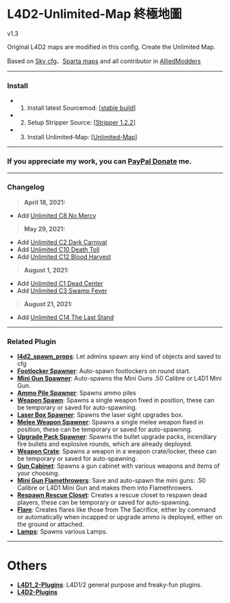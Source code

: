 # L4D2-Unlimited-Map 終極地圖
v1.3

Original L4D2 maps are modified in this config. Create the Unlimited Map.

Based on [Sky cfg](https://github.com/Attano/Sky)、[Sparta maps](https://forums.alliedmods.net/showthread.php?p=2670634) and all contributor in [AlliedModders](https://forums.alliedmods.net/showthread.php?t=331792)
- - - -
### Install ###
- 1. Install latest Sourcemod: [[stable build](https://www.sourcemod.net/downloads.php?branch=stable)]
- 2. Setup Stripper Source: [[Stripper 1.2.2](http://www.bailopan.net/stripper/snapshots/1.2/)]
- 3. Install Unlimited-Map: [[Unlimited-Map](https://github.com/fbef0102/L4D2-Unlimited-Map/archive/refs/heads/main.zip)]

- - - -	
### If you appreciate my work, you can [PayPal Donate](https://paypal.me/Harry0215?locale.x=zh_TW) me.

- - - -
### Changelog ###
> **April 18, 2021:**
- Add [Unlimited C8 No Mercy](https://youtu.be/UTUjd6hlpt0)

> **May 29, 2021:**
- Add [Unlimited C2 Dark Carnival](https://youtu.be/Qq_XvpOJ-cE)
- Add [Unlimited C10 Death Toll](https://youtu.be/rvGBJDaGnAw)
- Add [Unlimited C12 Blood Harvest](https://youtu.be/cacYqcy7ObU)

> **August 1, 2021:**
- Add [Unlimited C1 Dead Center](https://youtu.be/2tl0V7lj8fU)
- Add [Unlimited C3 Swamp Fever](https://youtu.be/9AG7YmhBbxM)

> **August 21, 2021:**
- Add [Unlimited C14 The Last Stand](https://youtu.be/JFmK946J3xo)

- - - -
### Related Plugin ###
* <b>[l4d2_spawn_props](https://github.com/fbef0102/L4D2-Plugins/tree/master/l4d2_spawn_props)</b>: Let admins spawn any kind of objects and saved to cfg
* <b>[Footlocker Spawner](https://forums.alliedmods.net/showthread.php?p=1471101)</b>: Auto-spawn footlockers on round start.
* <b>[Mini Gun Spawner](https://forums.alliedmods.net/showthread.php?p=1622557)</b>: Auto-spawns the Mini Guns .50 Calibre or L4D1 Mini Gun.
* <b>[Ammo Pile Spawner](https://forums.alliedmods.net/showthread.php?p=1993580)</b>: Spawns ammo piles
* <b>[Weapon Spawn](https://forums.alliedmods.net/showthread.php?p=2008483)</b>: Spawns a single weapon fixed in position, these can be temporary or saved for auto-spawning.
* <b>[Laser Box Spawner](https://forums.alliedmods.net/showthread.php?t=223012)</b>: Spawns the laser sight upgrades box.
* <b>[Melee Weapon Spawner](https://forums.alliedmods.net/showthread.php?t=223020)</b>: Spawns a single melee weapon fixed in position, these can be temporary or saved for auto-spawning.
* <b>[Upgrade Pack Spawner](https://forums.alliedmods.net/showthread.php?t=223021)</b>: Spawns the bullet upgrade packs, incendiary fire bullets and explosive rounds, which are already deployed.
* <b>[Weapon Crate](https://forums.alliedmods.net/showthread.php?p=2008482)</b>: Spawns a weapon in a weapon crate/locker, these can be temporary or saved for auto-spawning.
* <b>[Gun Cabinet](https://forums.alliedmods.net/showthread.php?t=222931)</b>: Spawns a gun cabinet with various weapons and items of your choosing.
* <b>[Mini Gun Flamethrowers](https://forums.alliedmods.net/showthread.php?p=2005907)</b>: Save and auto-spawn the mini guns: .50 Calibre or L4D1 Mini Gun and makes them into Flamethrowers.
* <b>[Respawn Rescue Closet](https://forums.alliedmods.net/showthread.php?p=2009851)</b>: Creates a rescue closet to respawn dead players, these can be temporary or saved for auto-spawning.
* <b>[Flare](https://forums.alliedmods.net/showthread.php?p=1606590)</b>: Creates flares like those from The Sacrifice, either by command or automatically when incapped or upgrade ammo is deployed, either on the ground or attached.
* <b>[Lamps](https://forums.alliedmods.net/showthread.php?p=1658873)</b>: Spawns various Lamps.

- - - -
# Others
* <b>[L4D1_2-Plugins](https://github.com/fbef0102/L4D1_2-Plugins)</b>: L4D1/2 general purpose and freaky-fun plugins.
* <b>[L4D2-Plugins](https://github.com/fbef0102/L4D2-Plugins)</b>
